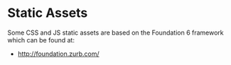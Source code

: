 # Static Assets

Some CSS and JS static assets are based on the Foundation 6 framework which
can be found at:

* http://foundation.zurb.com/
